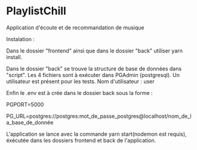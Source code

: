 # PlaylistChill

Application d'écoute et de recommandation de musique 

Instalation :

Dans le dossier "frontend" ainsi que dans le dossier "back" utiliser yarn install.

Dans le dossier "back" se trouve la structure de base de données dans "script". Les 4 fichiers sont à exécuter dans PGAdmin (postgresql). Un utilisateur est présent pour les tests. Nom d'utilisateur : user

Enfin le .env est à crée dans le dossier back sous la forme : 

PGPORT=5000

PG_URL=postgres://postgres:mot_de_passe_postgres@localhost/nom_de_la_base_de_donnée

L'application se lance avec la commande yarn start(nodemon est requis), éxécutée dans les dossiers frontend et back de l'application.